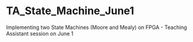 # TA_State_Machine_June1
Implementing two State Machines (Moore and Mealy) on FPGA - Teaching Assistant session on June 1
